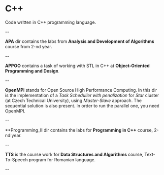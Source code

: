 C++
==========

Code written in C++ programming language.

--

**APA** dir contains the labs from **Analysis and Development of Algorithms** course from 2-nd year.

--

**APPOO** contains a task of working with STL in C++ at **Object-Oriented Programming and Design**.

--

**OpenMPI** stands for Open Source High Performance Computing. In this dir is the implementation of a *Task Scheduller with penalization* for *Star* cluster (at Czech Technical University), using *Master-Slave* approach. The sequential solution is also present. In order to run the parallel one, you need OpenMPI.

--

**Programming_II dir contains the labs for **Programming in C++** course, 2-nd year.

--

**TTS** is the course work for **Data Structures and Algorithms** course, Text-To-Speech program for Romanian language.

--

